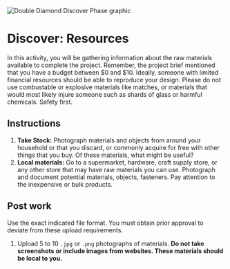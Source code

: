 ![Double Diamond Discover Phase graphic](/assets/dd-process-discover-1200px@2x.png)

# Discover: Resources

In this activity, you will be gathering information about the raw materials available to complete the project. Remember, the project brief mentioned that you have a budget between $0 and $10. Ideally, someone with limited financial resources should be able to reproduce your design. Please do not use combustable or explosive materials like matches, or materials that would most likely injure someone such as shards of glass or harmful chemicals. Safety first.

## Instructions

1. **Take Stock:** Photograph materials and objects from around your household or that you discard, or commonly acquire for free with other things that you buy. Of these materials, what might be useful?
2. **Local materials:** Go to a supermarket, hardware, craft supply store, or any other store that may have raw materials you can use. Photograph and document potential materials, objects, fasteners. Pay attention to the inexpensive or bulk products.

## Post work

Use the exact indicated file format. You must obtain prior approval to deviate from these upload requirements.

1. Upload 5 to 10 `.jpg` or `.png` photographs of materials. **Do not take screenshots or include images from websites. These materials should be local to you.**
